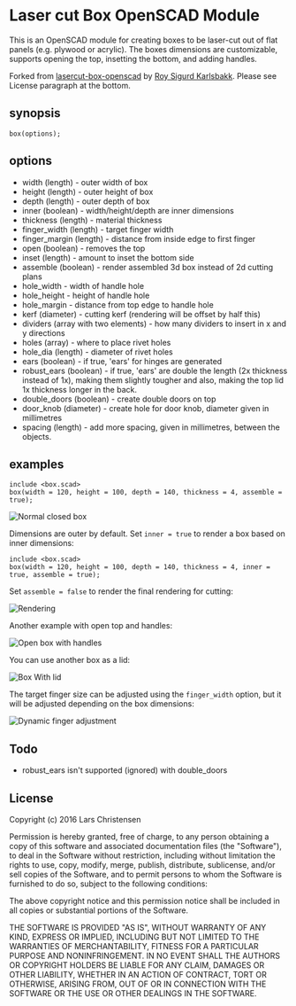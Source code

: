 [comment]: vim:tw=80
# Laser cut Box OpenSCAD Module

This is an OpenSCAD module for creating boxes to be laser-cut out of
flat panels (e.g. plywood or acrylic). The boxes dimensions are
customizable, supports opening the top, insetting the bottom, and
adding handles.

Forked from [lasercut-box-openscad](https://github.com/larsch/lasercut-box-openscad/) by
[Roy Sigurd Karlsbakk](mailto:roy@karlsbakk.net). Please see License paragraph at the bottom.

## synopsis

```
box(options);
```

## options

 * width (length) - outer width of box
 * height (length) - outer height of box
 * depth (length) - outer depth of box
 * inner (boolean) - width/height/depth are inner dimensions
 * thickness (length) - material thickness
 * finger_width (length) - target finger width
 * finger_margin (length) - distance from inside edge to first finger
 * open (boolean) - removes the top
 * inset (length) - amount to inset the bottom side
 * assemble (boolean) - render assembled 3d box instead of 2d cutting plans
 * hole_width - width of handle hole
 * hole_height - height of handle hole
 * hole_margin - distance from top edge to handle hole
 * kerf (diameter) - cutting kerf (rendering will be offset by half this)
 * dividers (array with two elements) - how many dividers to insert in x and y directions
 * holes (array) - where to place rivet holes
 * hole_dia (length) - diameter of rivet holes
 * ears (boolean) - if true, 'ears' for hinges are generated
 * robust_ears (boolean) - if true, 'ears' are double the length (2x thickness
     instead of 1x), making them slightly tougher and also, making the top lid
     1x thickness longer in the back.
 * double_doors (boolean) - create double doors on top
 * door_knob (diameter) - create hole for door knob, diameter given in millimetres
 * spacing (length) - add more spacing, given in millimetres, between the objects.

## examples

```scad
include <box.scad>
box(width = 120, height = 100, depth = 140, thickness = 4, assemble = true);
```

![Normal closed box](examples/box_normal.png)

Dimensions are outer by default. Set ```inner = true``` to render a box based on inner dimensions:

```scad
include <box.scad>
box(width = 120, height = 100, depth = 140, thickness = 4, inner = true, assemble = true);
```

Set ```assemble = false``` to render the final rendering for cutting:

![Rendering](examples/box_normal_cut.png)

Another example with open top and handles:

![Open box with handles](examples/box_open_handles.png)

You can use another box as a lid:

![Box With lid](examples/box_with_lid.png)

The target finger size can be adjusted using the ```finger_width``` option, but it will be adjusted depending on the box dimensions:

![Dynamic finger adjustment](anim.gif)

## Todo

 * robust_ears isn't supported (ignored) with double_doors

## License

Copyright (c) 2016 Lars Christensen

Permission is hereby granted, free of charge, to any person obtaining
a copy of this software and associated documentation files (the
"Software"), to deal in the Software without restriction, including
without limitation the rights to use, copy, modify, merge, publish,
distribute, sublicense, and/or sell copies of the Software, and to
permit persons to whom the Software is furnished to do so, subject to
the following conditions:

The above copyright notice and this permission notice shall be
included in all copies or substantial portions of the Software.

THE SOFTWARE IS PROVIDED "AS IS", WITHOUT WARRANTY OF ANY KIND,
EXPRESS OR IMPLIED, INCLUDING BUT NOT LIMITED TO THE WARRANTIES OF
MERCHANTABILITY, FITNESS FOR A PARTICULAR PURPOSE AND
NONINFRINGEMENT. IN NO EVENT SHALL THE AUTHORS OR COPYRIGHT HOLDERS BE
LIABLE FOR ANY CLAIM, DAMAGES OR OTHER LIABILITY, WHETHER IN AN ACTION
OF CONTRACT, TORT OR OTHERWISE, ARISING FROM, OUT OF OR IN CONNECTION
WITH THE SOFTWARE OR THE USE OR OTHER DEALINGS IN THE SOFTWARE.

